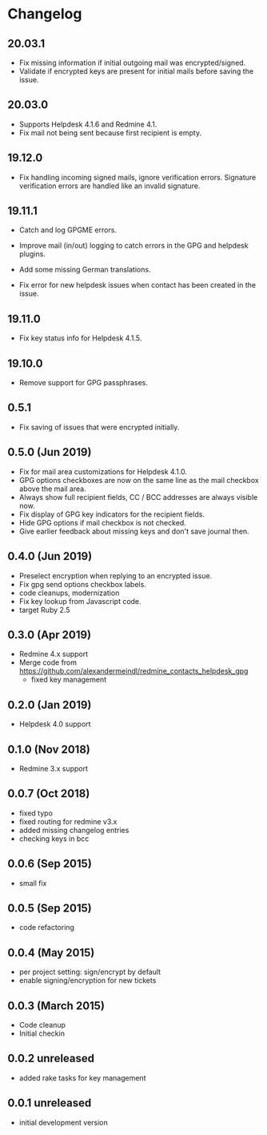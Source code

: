 Changelog
=========

20.03.1
-------

* Fix missing information if initial outgoing mail was encrypted/signed.
* Validate if encrypted keys are present for initial mails before saving the issue.

20.03.0
-------

* Supports Helpdesk 4.1.6 and Redmine 4.1.
* Fix mail not being sent because first recipient is empty.

19.12.0
-------

* Fix handling incoming signed mails, ignore verification errors.
  Signature verification errors are handled like an invalid signature.


19.11.1
-------

* Catch and log GPGME errors.
* Improve mail (in/out) logging to catch errors in the GPG and helpdesk plugins.
* Add some missing German translations.

* Fix error for new helpdesk issues when contact has been created in the issue.

19.11.0
-------

* Fix key status info for Helpdesk 4.1.5.

19.10.0
-------

* Remove support for GPG passphrases.


0.5.1
-----

* Fix saving of issues that were encrypted initially.

0.5.0 (Jun 2019)
----------------

* Fix for mail area customizations for Helpdesk 4.1.0.
* GPG options checkboxes are now on the same line as the mail checkbox above the mail area.
* Always show full recipient fields, CC / BCC addresses are always visible now.
* Fix display of GPG key indicators for the recipient fields.
* Hide GPG options if mail checkbox is not checked.
* Give earlier feedback about missing keys and don't save journal then.

0.4.0 (Jun 2019)
----------------

* Preselect encryption when replying to an encrypted issue.
* Fix gpg send options checkbox labels.
* code cleanups, modernization
* Fix key lookup from Javascript code.
* target Ruby 2.5

0.3.0 (Apr 2019)
----------------

* Redmine 4.x support
* Merge code from https://github.com/alexandermeindl/redmine_contacts_helpdesk_gpg
  * fixed key management

0.2.0 (Jan 2019)
----------------

* Helpdesk 4.0 support

0.1.0 (Nov 2018)
----------------

* Redmine 3.x support

0.0.7 (Oct 2018)
----------------

* fixed typo
* fixed routing for redmine v3.x
* added missing changelog entries
* checking keys in bcc

0.0.6 (Sep 2015)
----------------

* small fix

0.0.5 (Sep 2015)
----------------

* code refactoring

0.0.4 (May 2015)
----------------

* per project setting: sign/encrypt by default
* enable signing/encryption for new tickets

0.0.3 (March 2015)
----------------

*   Code cleanup
*   Initial checkin

0.0.2 unreleased
----------------

*   added rake tasks for key management

0.0.1 unreleased
----------------

*   initial development version

